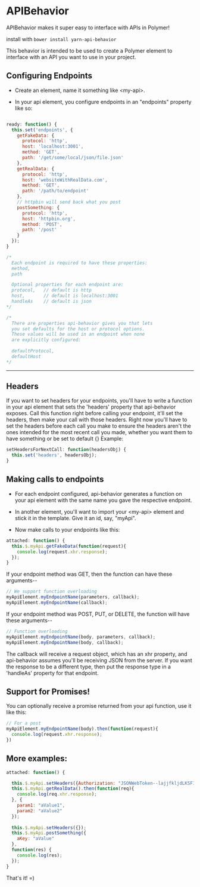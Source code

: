 # APIBehavior
APIBehavior makes it super easy to interface with APIs in Polymer!

install with `bower install yarn-api-behavior`

This behavior is intended to be used to create a Polymer element to interface with an API you want to use in your project.


## Configuring Endpoints
* Create an element, name it something like \<my-api\>.

* In your api element, you configure endpoints in an "endpoints" property like so:
```javascript

ready: function() {
  this.set('endpoints', {
    getFakeData: {
      protocol: 'http',
      host: 'localhost:3001',
      method: 'GET',
      path: '/get/some/local/json/file.json'
    },
    getRealData: {
      protocol: 'http',
      host: 'websiteWithRealData.com',
      method: 'GET',
      path: '/path/to/endpoint'
    },
    // httpbin will send back what you post
    postSomething: {
      protocol: 'http',
      host: 'httpbin.org',
      method: 'POST',
      path: '/post'
    }
  });
}

/*
  Each endpoint is required to have these properties:
  method,
  path

  Optional properties for each endpoint are:
  protocol,   // default is http
  host,       // default is localhost:3001
  handleAs    // default is json
*/

/*
  There are properties api-behavior gives you that lets
  you set defaults for the host or protocol options.
  These values will be used in an endpoint when none
  are explicitly configured:
  
  defaultProtocol,
  defaultHost
*/
```
---

## Headers
If you want to set headers for your endpoints, you'll have to write a function in your api element that sets the 'headers' property that api-behavior exposes. Call this function right before calling your endpoint, it'll set the headers, then make your call with those headers. Right now you'll have to set the headers before each call you make to ensure the headers aren't the ones intended for the most recent call you made, whether you want them to have something or be set to default {}
Example:
```javascript
setHeadersForNextCall: function(headersObj) {
  this.set('headers', headersObj);
}
```

## Making calls to endpoints

* For each endpoint configured, api-behavior generates a function on your api element with the same name you gave the respective endpoint.

* In another element, you'll want to import your \<my-api\> element and stick it in the template. Give it an id, say, "myApi".

* Now make calls to your endpoints like this:

```javascript
attached: function() {
  this.$.myApi.getFakeData(function(request){
    console.log(request.xhr.response);
  });
}
```

If your endpoint method was GET, then the function can have these arguments--
```javascript
// We support function overloading
myApiElement.myEndpointName(parameters, callback);
myApiElement.myEndpointName(callback);
```
If your endpoint method was POST, PUT, or DELETE, the function will have these arguments--
```javascript
// Function overloading
myApiElement.myEndpointName(body, parameters, callback);
myApiElement.myEndpointName(body, callback);
```

The callback will receive a request object, which has an xhr property, and api-behavior assumes you'll be receiving JSON from the server.
If you want the response to be a different type, then put the response type in a 'handleAs' property for that
endpoint.

## Support for Promises!
You can optionally receive a promise returned from your api function, use it like this:
```javascript
// For a post
myApiElement.myEndpointName(body).then(function(request){
  console.log(request.xhr.response);
})
```



## More examples:
```javascript
attached: function() {

  this.$.myApi.setHeaders({Authorization: "JSONWebToken--lajjfkljdLKSFIf28283rji93..."});
  this.$.myApi.getRealData().then(function(req){
    console.log(req.xhr.response);
  }, {
    param1: "aValue1",
    param2: "aValue2"
  });
  
  this.$.myApi.setHeaders({});
  this.$.myApi.postSomething({
    aKey: "aValue"
  },
  function(res) {
    console.log(res);
  });
}
```


That's it! =)

